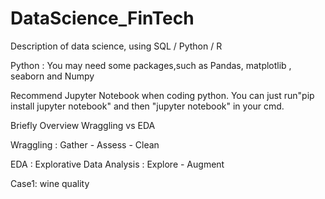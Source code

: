 # DataScience_FinTech
Description of data science, using SQL / Python / R

Python : You may need some packages,such as Pandas, matplotlib , seaborn and Numpy

Recommend Jupyter Notebook when coding python.
You can just run"pip install jupyter notebook" and then "jupyter notebook" in your cmd.

Briefly Overview
Wraggling vs EDA

Wraggling : Gather - Assess - Clean

EDA : Explorative Data Analysis : Explore - Augment

Case1: wine quality

